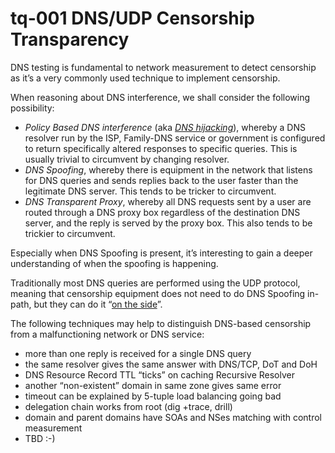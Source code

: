 # tq-001 DNS/UDP Censorship Transparency

DNS testing is fundamental to network measurement to detect censorship as it’s
a very commonly used technique to implement censorship.

When reasoning about DNS interference, we shall consider the following possibility:
- _Policy Based DNS interference_ (aka [_DNS hijacking_](https://en.wikipedia.org/wiki/DNS_hijacking#Manipulation_by_ISPs)), whereby a DNS resolver run by the ISP, Family-DNS service or government is configured to return specifically altered responses to specific queries. This is usually trivial to circumvent by changing resolver.
- _DNS Spoofing_, whereby there is equipment in the network that listens for DNS queries and sends replies back to the user faster than the legitimate DNS server. This tends to be tricker to circumvent.
- _DNS Transparent Proxy_, whereby all DNS requests sent by a user are routed through a DNS proxy box regardless of the destination DNS server, and the reply is served by the proxy box. This also tends to be trickier to circumvent.

Especially when DNS Spoofing is present, it’s interesting to gain a deeper
understanding of when the spoofing is happening.

Traditionally most DNS queries are performed using the UDP protocol, meaning
that censorship equipment does not need to do DNS Spoofing in-path, but they
can do it “[on the side](https://en.wikipedia.org/wiki/Man-on-the-side_attack)”.

The following techniques may help to distinguish DNS-based censorship from a
malfunctioning network or DNS service:

- more than one reply is received for a single DNS query
- the same resolver gives the same answer with DNS/TCP, DoT and DoH
- DNS Resource Record TTL “ticks” on caching Recursive Resolver
- another “non-existent” domain in same zone gives same error
- timeout can be explained by 5-tuple load balancing going bad
- delegation chain works from root (dig +trace, drill)
- domain and parent domains have SOAs and NSes matching with control measurement
- TBD :-)

